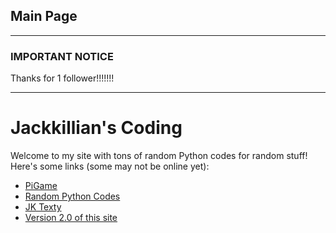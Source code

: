 ## Main Page
  
_____________________________________  
### IMPORTANT NOTICE
Thanks for 1 follower!!!!!!!
_____________________________________  
  
# Jackkillian's Coding
Welcome to my site with tons of random Python codes for random stuff!  
Here's some links (some may not be online yet):  
- [PiGame](/PiGame "Meet the cheap, easy-to-use, and fun game console!")
- [Random Python Codes](/Random-Python-Codes "Random Python Codes on Jackkillian's blog")
- [JK Texty](/JK-Texty "JK Texty website on Jackkillian's blog")
- [Version 2.0 of this site](https://sites.google.com/view/jackkillian-pyton-programming "Version 2.0 of this website!")
